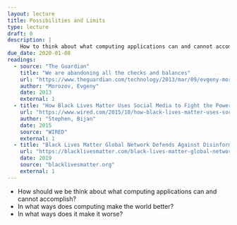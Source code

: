 ```yaml
---
layout: lecture
title: Possibilities and Limits
type: lecture
draft: 0
description: |
    How to think about what computing applications can and cannot accomplish. In what ways does computing make the world better? In what ways does it make it worse?
due_date: 2020-01-08
readings:
  - source: "The Guardian"
    title: "We are abandoning all the checks and balances"
    url: "https://www.theguardian.com/technology/2013/mar/09/evgeny-morozov-technology-solutionism-interview"
    author: "Morozov, Evgeny"
    date: 2013
    external: 1
  - title: "How Black Lives Matter Uses Social Media to Fight the Power"
    url: "https://www.wired.com/2015/10/how-black-lives-matter-uses-social-media-to-fight-the-power/"
    author: "Stephen, Bijan"
    date: 2015
    source: "WIRED"
    external: 1
  - title: "Black Lives Matter Global Network Defends Against Disinformation Going into 2020"
    url: "https://blacklivesmatter.com/black-lives-matter-global-network-defends-against-disinformation-going-into-2020/"
    date: 2019
    source: "blacklivesmatter.org"
    external: 1
---
```


* How should we be think about what computing applications can and cannot accomplish? 
* In what ways does computing make the world better? 
* In what ways does it make it worse?